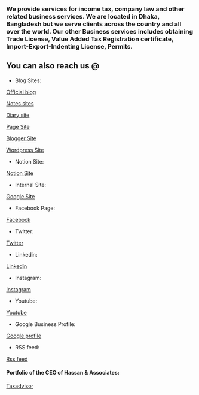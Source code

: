 ### We provide services for **income tax**, **company law** and other related **business services**. We are located in **Dhaka, Bangladesh** but we serve clients across the country and all over the world. Our other Business services includes obtaining Trade License, Value Added Tax Registration certificate, Import-Export-Indenting License, Permits. 


## You can also reach us @

- Blog Sites:

[Official blog](https://blog.hassan.com.bd)

[Notes sites](https://notes.hassan.com.bd)

[Diary site](https://diary.hassan.com.bd)

[Page Site](https://page.hassan.com.bd)

[Blogger Site](https://blogger.hassan.com.bd)

[Wordpress Site](https://hassanandassociates.wordpress.com)

- Notion Site:

[Notion Site](https://www.notion.so/hassanandassociates/Income-tax-Company-law-and-Business-services-provider-in-Bangladesh-5c6284dac36d4278a2e9cc8d8ddcf175)

- Internal Site:

[Google Site](https://sites.google.com/site/taxadvisorbd)

- Facebook Page:

[Facebook](https://www.facebook.com/hassan.com.bd)

- Twitter:

[Twitter](https://twitter.com/hasanassociates)

- Linkedin:

[Linkedin](https://www.linkedin.com/company/hassanassociates)

- Instagram:

[Instagram](https://www.instagram.com/hassanandassociates)

- Youtube:

[Youtube](https://www.youtube.com/channel/UCdKY7Ei8I9x5-UbYFehlGXw)

- Google Business Profile:

[Google profile](https://g.page/Hassan-and-Associates?share)

- RSS feed:

[Rss feed](https://blog.hassan.com.bd/feed.xml)



#### Portfolio of the CEO of Hassan & Associates:

[Taxadvisor](https://taxadvisor.com.bd)

 





